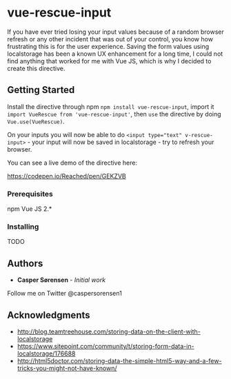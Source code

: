 # vue-rescue-input

If you have ever tried losing your input values because of a random browser refresh or any other incident that was out of your control, you know how frustrating this is for the user experience.
Saving the form values using localstorage has been a known UX enhancement for a long time, I could not find anything that worked for me with Vue JS, which is why I decided to create this directive.

## Getting Started

Install the directive through npm `npm install vue-rescue-input`, import it ` import VueRescue from 'vue-rescue-input'`, then `use` the directive by doing `Vue.use(VueRescue)`.

On your inputs you will now be able to do `<input type="text" v-rescue-input>` - your input will now be saved in localstorage - try to refresh your browser.

You can see a live demo of the directive here:

https://codepen.io/Reached/pen/GEKZVB

### Prerequisites

npm
Vue JS 2.*

### Installing

TODO

## Authors

* **Casper Sørensen** - *Initial work*

Follow me on Twitter @caspersorensen1

## Acknowledgments

* http://blog.teamtreehouse.com/storing-data-on-the-client-with-localstorage
* https://www.sitepoint.com/community/t/storing-form-data-in-localstorage/176688
* http://html5doctor.com/storing-data-the-simple-html5-way-and-a-few-tricks-you-might-not-have-known/
